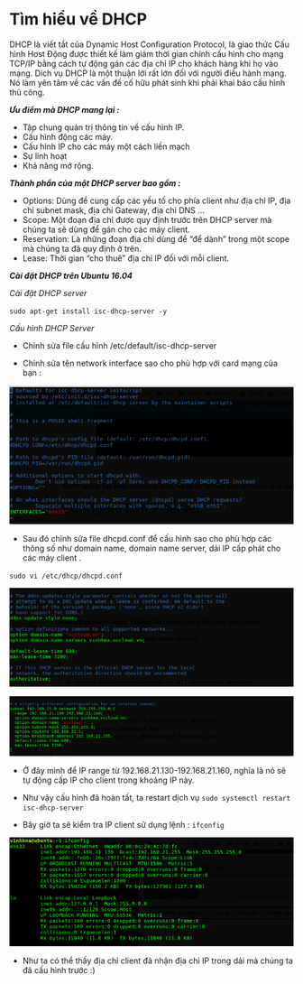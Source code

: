 # Tìm hiểu về DHCP
DHCP là viết tắt của Dynamic Host Configuration Protocol, là giao thức Cấu hình Host Động được thiết kế làm giảm thời gian chỉnh cấu hình cho mạng TCP/IP bằng cách tự động gán các địa chỉ IP cho khách hàng khi họ vào mạng. Dich vụ DHCP là một thuận lới rất lớn đối với người điều hành mạng. Nó làm yên tâm về các vấn đề cố hữu phát sinh khi phải khai báo cấu hình thủ công.

***Ưu điểm mà DHCP mang lại :***
+ Tập chung quản trị thông tin về cấu hình IP.
+ Cấu hình động các máy.
+ Cấu hình IP cho các máy một cách liền mạch
+ Sự linh hoạt
+ Khả năng mở rộng.

***Thành phần của một DHCP server bao gồm :***
<ul>
<li>Options: Dùng để cung cấp các yếu tố cho phía client như địa chỉ IP, địa chỉ subnet mask, địa chỉ Gateway, địa chỉ DNS ... </li>
<li>Scope: Một đoạn địa chỉ được quy định trước trên DHCP server mà chúng ta sẽ dùng để gán cho các máy client.</li>
<li>Reservation: Là những đoạn địa chỉ dùng để “để dành” trong một scope mà chúng ta đã quy định ở trên.</li>
<li>Lease: Thời gian “cho thuê” địa chỉ IP đối với mỗi client.</li>
</ul>

***Cài đặt DHCP trên Ubuntu 16.04***

*Cài đặt DHCP server*

`sudo apt-get install isc-dhcp-server -y`

 *Cấu hình DHCP Server*
 
- Chỉnh sửa file cấu hình /etc/default/isc-dhcp-server

- Chỉnh sửa tên network interface sao cho phù hợp với card mạng của bạn :

![](images/interface-config.png)

- Sau đó chỉnh sửa file dhcpd.conf để cấu hình sao cho phù hợp các thông số như domain name, domain name server, dải IP cấp phát cho các máy client .

`sudo vi /etc/dhcp/dhcpd.conf`

![](images/config.png)

![](images/config-ip-rang.png)

- Ở đây mình để IP range từ 192.168.21.130-192.168.21.160, nghĩa là nó sẽ tự động cấp IP cho client trong khoảng IP này.

- Như vậy cấu hình đã hoàn tất, ta restart dịch vụ
`sudo systemctl restart isc-dhcp-server`

- Bây giờ ta sẽ kiểm tra IP client sử dụng lệnh :
`ifconfig`

![](images/ifconfig.png)

- Như ta có thể thấy địa chỉ client đã nhận địa chỉ IP trong dải mà chúng ta đã cấu hình trước :)
